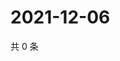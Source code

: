 # 2021-12-06

共 0 条

<!-- BEGIN WEIBO -->
<!-- 最后更新时间 Mon Dec 06 2021 05:12:04 GMT+0800 (China Standard Time) -->

<!-- END WEIBO -->
